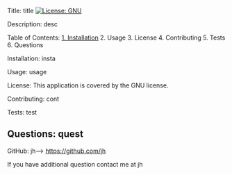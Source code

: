 
  Title:
  title [![License: GNU](https://img.shields.io/badge/License-MIT-yellow.svg)](https://opensource.org/licenses/GNU)

  Description: 
  desc

  Table of Contents:
  [1. Installation](https://github.com/jlheinecke/challenge-9#installation)
  2. Usage
  3. License
  4. Contributing
  5. Tests
  6. Questions

  Installation:
  insta

  Usage:
  usage

  License:
  This application is covered by the GNU license. 

  Contributing:
  cont

  Tests:
  test

  Questions:
  quest
------------------------------------------------
  GitHub: jh--> https://github.com/jh

  If you have additional question contact me at jh
